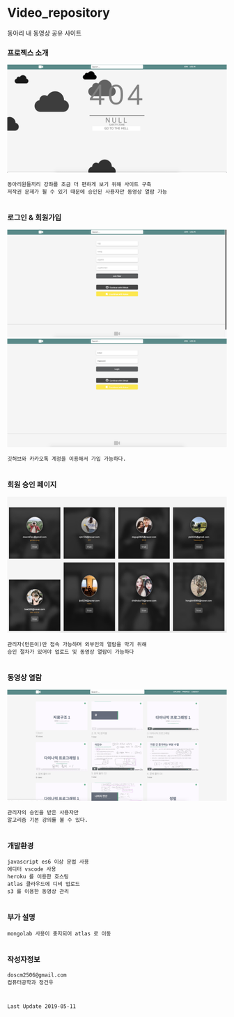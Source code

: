 # Video_repository

동아리 내 동영상 공유 사이트

### 프로젝스 소개

![](./image/mainPage.png)

```
동아리원들끼리 강좌를 조금 더 편하게 보기 위해 사이트 구축
저작권 문제가 될 수 있기 때문에 승인된 사용자만 동영상 열람 가능
```
#

### 로그인 & 회원가입

![](./image/joinPage.png)
![](./image/loginPage.png)

```
깃허브와 카카오톡 계정을 이용해서 가입 가능하다.
```
#

### 회원 승인 페이지

![](./image/userControllPage.png)

```
관리자(만든이)만 접속 가능하며 외부인의 열람을 막기 위해
승인 절차가 있어야 업로드 및 동영상 열람이 가능하다
```
#

### 동영상 열람

![](./image/mainpage_login.png)

```
관리자의 승인을 받은 사용자만
알고리즘 기본 강의를 볼 수 있다.
```

#

### 개발환경

```
javascript es6 이상 문법 사용
에디터 vscode 사용
heroku 를 이용한 호스팅
atlas 클라우드에 디비 업로드
s3 를 이용한 동영상 관리
```

#

### 부가 설명

```
mongolab 사용이 중지되어 atlas 로 이동
```

#

### 작성자정보

```
doscm2506@gmail.com
컴퓨터공학과 정건우
```

#

```
Last Update 2019-05-11
```
